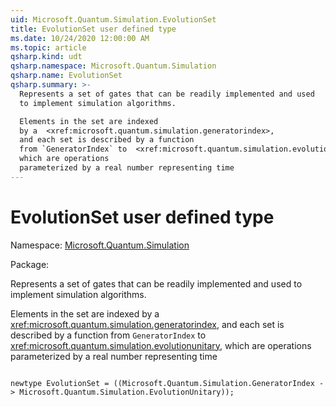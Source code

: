 ```yaml
---
uid: Microsoft.Quantum.Simulation.EvolutionSet
title: EvolutionSet user defined type
ms.date: 10/24/2020 12:00:00 AM
ms.topic: article
qsharp.kind: udt
qsharp.namespace: Microsoft.Quantum.Simulation
qsharp.name: EvolutionSet
qsharp.summary: >-
  Represents a set of gates that can be readily implemented and used
  to implement simulation algorithms.

  Elements in the set are indexed
  by a  <xref:microsoft.quantum.simulation.generatorindex>,
  and each set is described by a function
  from `GeneratorIndex` to  <xref:microsoft.quantum.simulation.evolutionunitary>,
  which are operations
  parameterized by a real number representing time
---
```


# EvolutionSet user defined type

Namespace: [Microsoft.Quantum.Simulation](xref:Microsoft.Quantum.Simulation)

Package: [](https://nuget.org/packages/)


Represents a set of gates that can be readily implemented and usedto implement simulation algorithms.Elements in the set are indexedby a  <xref:microsoft.quantum.simulation.generatorindex>,and each set is described by a functionfrom `GeneratorIndex` to  <xref:microsoft.quantum.simulation.evolutionunitary>,which are operationsparameterized by a real number representing time

```qsharp

newtype EvolutionSet = ((Microsoft.Quantum.Simulation.GeneratorIndex -> Microsoft.Quantum.Simulation.EvolutionUnitary));
```


